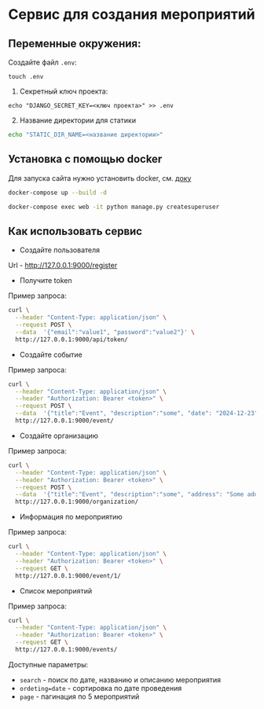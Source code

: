# Сервис для создания мероприятий


## Переменные окружения:

Создайте файл `.env`:

```
touch .env
```

1. Секретный ключ проекта:

```
echo "DJANGO_SECRET_KEY=<ключ проекта>" >> .env
```

2. Название директории для статики

```sh
echo "STATIC_DIR_NAME=<название директории>"
```

## Установка c помощью docker

Для запуска сайта нужно установить docker, см. [доку](https://docs.docker.com/engine/install/)

```sh
docker-compose up --build -d
```

```sh
docker-compose exec web -it python manage.py createsuperuser
```

## Как использовать сервис

- Создайте пользователя

Url - http://127.0.0.1:9000/register


- Получите token 

Пример запроса:

```sh
curl \
  --header "Content-Type: application/json" \
  --request POST \
  --data  '{"email":"value1", "password":"value2"}' \
  http://127.0.0.1:9000/api/token/
```

- Создайте событие 

Пример запроса:

```sh
curl \
  --header "Content-Type: application/json" \
  --header "Authorization: Bearer <token>" \
  --request POST \
  --data  '{"title":"Event", "description":"some", "date": "2024-12-23"}' \
  http://127.0.0.1:9000/event/
```

- Создайте организацию 

Пример запроса:

```sh
curl \
  --header "Content-Type: application/json" \
  --header "Authorization: Bearer <token>" \
  --request POST \
  --data  '{"title":"Event", "description":"some", "address": "Some address", "postcode": "188283"}' \
  http://127.0.0.1:9000/organization/
```

- Информация по мероприятию 

Пример запроса:

```sh
curl \
  --header "Content-Type: application/json" \
  --header "Authorization: Bearer <token>" \
  --request GET \
  http://127.0.0.1:9000/event/1/
```

- Список мероприятий 

Пример запроса:

```sh
curl \
  --header "Content-Type: application/json" \
  --header "Authorization: Bearer <token>" \
  --request GET \
  http://127.0.0.1:9000/events/
```

Доступные параметры:

- `search` - поиск по дате, названию и описанию мероприятия
- `ordeting=date` - сортировка по дате проведения
- `page` - пагинация по 5 мероприятий
